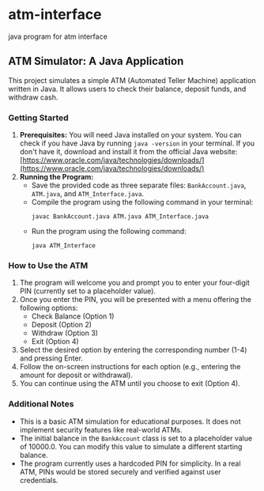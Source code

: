 # atm-interface
java program for atm interface
## ATM Simulator: A Java Application

This project simulates a simple ATM (Automated Teller Machine) application written in Java. It allows users to check their balance, deposit funds, and withdraw cash.

### Getting Started

1. **Prerequisites:** You will need Java installed on your system. You can check if you have Java by running `java -version` in your terminal. If you don't have it, download and install it from the official Java website: [https://www.oracle.com/java/technologies/downloads/](https://www.oracle.com/java/technologies/downloads/)
2. **Running the Program:** 
    * Save the provided code as three separate files: `BankAccount.java`, `ATM.java`, and `ATM_Interface.java`.
    * Compile the program using the following command in your terminal:
        ```
        javac BankAccount.java ATM.java ATM_Interface.java
        ```
    * Run the program using the following command:
        ```
        java ATM_Interface
        ```

### How to Use the ATM

1. The program will welcome you and prompt you to enter your four-digit PIN (currently set to a placeholder value). 
2. Once you enter the PIN, you will be presented with a menu offering the following options:
    * Check Balance (Option 1)
    * Deposit (Option 2)
    * Withdraw (Option 3)
    * Exit (Option 4)
3. Select the desired option by entering the corresponding number (1-4) and pressing Enter.
4. Follow the on-screen instructions for each option (e.g., entering the amount for deposit or withdrawal).
5. You can continue using the ATM until you choose to exit (Option 4).

### Additional Notes

* This is a basic ATM simulation for educational purposes. It does not implement security features like real-world ATMs.
* The initial balance in the `BankAccount` class is set to a placeholder value of 10000.0. You can modify this value to simulate a different starting balance.
* The program currently uses a hardcoded PIN for simplicity. In a real ATM, PINs would be stored securely and verified against user credentials.
